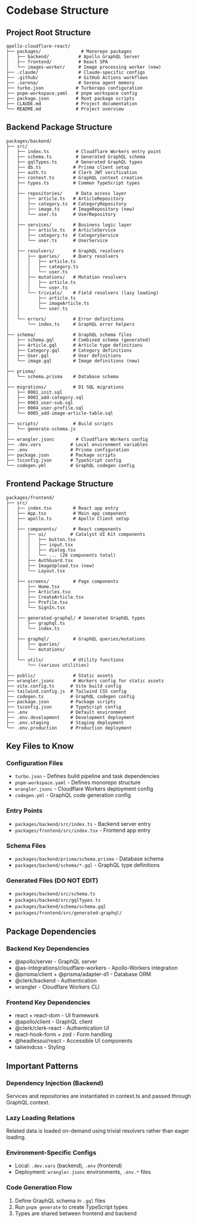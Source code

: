 # Codebase Structure

## Project Root Structure

```
apollo-cloudflare-react/
├── packages/               # Monorepo packages
│   ├── backend/           # Apollo GraphQL Server
│   ├── frontend/          # React SPA
│   └── images-worker/     # Image processing worker (new)
├── .claude/               # Claude-specific configs
├── .github/               # GitHub Actions workflows
├── .serena/               # Serena agent memory
├── turbo.json            # Turborepo configuration
├── pnpm-workspace.yaml   # pnpm workspace config
├── package.json          # Root package scripts
├── CLAUDE.md             # Project documentation
└── README.md             # Project overview
```

## Backend Package Structure

```
packages/backend/
├── src/
│   ├── index.ts          # Cloudflare Workers entry point
│   ├── schema.ts         # Generated GraphQL schema
│   ├── gqlTypes.ts       # Generated GraphQL types
│   ├── db.ts            # Prisma client setup
│   ├── auth.ts          # Clerk JWT verification
│   ├── context.ts       # GraphQL context creation
│   ├── types.ts         # Common TypeScript types
│   │
│   ├── repositories/     # Data access layer
│   │   ├── article.ts   # ArticleRepository
│   │   ├── category.ts  # CategoryRepository
│   │   ├── image.ts     # ImageRepository (new)
│   │   └── user.ts      # UserRepository
│   │
│   ├── services/        # Business logic layer
│   │   ├── article.ts   # ArticleService
│   │   ├── category.ts  # CategoryService
│   │   └── user.ts      # UserService
│   │
│   ├── resolvers/       # GraphQL resolvers
│   │   ├── queries/     # Query resolvers
│   │   │   ├── article.ts
│   │   │   ├── category.ts
│   │   │   └── user.ts
│   │   ├── mutations/   # Mutation resolvers
│   │   │   ├── article.ts
│   │   │   └── user.ts
│   │   └── trivials/    # Field resolvers (lazy loading)
│   │       ├── article.ts
│   │       ├── imageArticle.ts
│   │       └── user.ts
│   │
│   └── errors/          # Error definitions
│       └── index.ts     # GraphQL error helpers
│
├── schema/              # GraphQL schema files
│   ├── schema.gql       # Combined schema (generated)
│   ├── Article.gql      # Article type definitions
│   ├── Category.gql     # Category definitions
│   ├── User.gql         # User definitions
│   └── image.gql        # Image definitions (new)
│
├── prisma/
│   └── schema.prisma    # Database schema
│
├── migrations/          # D1 SQL migrations
│   ├── 0001_init.sql
│   ├── 0002_add-category.sql
│   ├── 0003_user-sub.sql
│   ├── 0004_user-profile.sql
│   └── 0005_add-image-article-table.sql
│
├── scripts/             # Build scripts
│   └── generate-schema.js
│
├── wrangler.jsonc        # Cloudflare Workers config
├── .dev.vars           # Local environment variables
├── .env                # Prisma configuration
├── package.json        # Package scripts
├── tsconfig.json       # TypeScript config
└── codegen.yml         # GraphQL codegen config
```

## Frontend Package Structure

```
packages/frontend/
├── src/
│   ├── index.tsx        # React app entry
│   ├── App.tsx          # Main app component
│   ├── apollo.ts        # Apollo Client setup
│   │
│   ├── components/      # React components
│   │   ├── ui/         # Catalyst UI Kit components
│   │   │   ├── button.tsx
│   │   │   ├── input.tsx
│   │   │   ├── dialog.tsx
│   │   │   └── ... (26 components total)
│   │   ├── AuthGuard.tsx
│   │   ├── ImageUpload.tsx (new)
│   │   └── Layout.tsx
│   │
│   ├── screens/         # Page components
│   │   ├── Home.tsx
│   │   ├── Articles.tsx
│   │   ├── CreateArticle.tsx
│   │   ├── Profile.tsx
│   │   └── SignIn.tsx
│   │
│   ├── generated-graphql/ # Generated GraphQL types
│   │   ├── graphql.ts
│   │   └── index.ts
│   │
│   ├── graphql/         # GraphQL queries/mutations
│   │   ├── queries/
│   │   └── mutations/
│   │
│   └── utils/           # Utility functions
│       └── (various utilities)
│
├── public/              # Static assets
├── wrangler.jsonc       # Workers config for static assets
├── vite.config.ts      # Vite build config
├── tailwind.config.js  # Tailwind CSS config
├── codegen.ts          # GraphQL codegen config
├── package.json        # Package scripts
├── tsconfig.json       # TypeScript config
├── .env                # Default environment
├── .env.development    # Development deployment
├── .env.staging        # Staging deployment
└── .env.production     # Production deployment
```

## Key Files to Know

### Configuration Files

- `turbo.json` - Defines build pipeline and task dependencies
- `pnpm-workspace.yaml` - Defines monorepo structure
- `wrangler.jsonc` - Cloudflare Workers deployment config
- `codegen.yml` - GraphQL code generation config

### Entry Points

- `packages/backend/src/index.ts` - Backend server entry
- `packages/frontend/src/index.tsx` - Frontend app entry

### Schema Files

- `packages/backend/prisma/schema.prisma` - Database schema
- `packages/backend/schema/*.gql` - GraphQL type definitions

### Generated Files (DO NOT EDIT)

- `packages/backend/src/schema.ts`
- `packages/backend/src/gqlTypes.ts`
- `packages/backend/schema/schema.gql`
- `packages/frontend/src/generated-graphql/`

## Package Dependencies

### Backend Key Dependencies

- @apollo/server - GraphQL server
- @as-integrations/cloudflare-workers - Apollo-Workers integration
- @prisma/client + @prisma/adapter-d1 - Database ORM
- @clerk/backend - Authentication
- wrangler - Cloudflare Workers CLI

### Frontend Key Dependencies

- react + react-dom - UI framework
- @apollo/client - GraphQL client
- @clerk/clerk-react - Authentication UI
- react-hook-form + zod - Form handling
- @headlessui/react - Accessible UI components
- tailwindcss - Styling

## Important Patterns

### Dependency Injection (Backend)

Services and repositories are instantiated in context.ts and passed through GraphQL context.

### Lazy Loading Relations

Related data is loaded on-demand using trivial resolvers rather than eager loading.

### Environment-Specific Configs

- Local: `.dev.vars` (backend), `.env` (frontend)
- Deployment: `wrangler.jsonc` environments, `.env.*` files

### Code Generation Flow

1. Define GraphQL schema in `.gql` files
2. Run `pnpm generate` to create TypeScript types
3. Types are shared between frontend and backend
